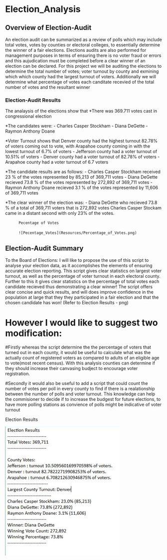 # Election_Analysis

## Overview of Election-Audit

An election audit can be summarized as a review of polls which may include total votes, votes by counties or electoral colleges, to essentially determine the winner of a fair elections. Elections audits are also performed for management purposes in terms of ensuring there is no voter fraud or errors and this aujudication must be completed before a clear winner of an election can be declared. For this project we will be auditing the elections to determine the total number of votes; voter turnout by county and exmining which which county had the largest turnout of voters. Additionally we will determine what percentage of votes each canditate recevied of the total number of votes and the resultant winner 

### Election-Audit Results
The analaysis of the elections show that
  *There was 369.711 votes cast in congressional election
  
  *The candidates were:
    - Charles Casper Stockham
    - Diana DeGette
    - Raymon Anthony Doane
    
  *Voter Turnout shows that Denver county had the highest turnout 82.78% of voters coming out to vote, with Arapahoe county coming in with the lowest turnout of 6.7% of voters
    - Jefferson county had a voter turnout of 10.51% of voters
    - Denver county had a voter turnout of 82.78% of voters
    - Arapahoe county had a voter turnout of 6.7 voters
   
    
    
  *The candidate results are as follows:
    - Charles Casper Stockham received 23 % of the votes represented by 85,213 of 369,711 votes
    - Diana DeGette recieved 73.8 % of the votes represented by 272,892 of 369,711 votes
    - Raymon Anthony Doane recieved 3.1 % of the votes represented by 11,606 of 369,711 votes
    
  *The clear winner of the election was:
    - Diana DeGette who recieved 73.8 % of a total of 369,711 voters that is 272,892 votes
   Charles Casper Stockam came in a distant second with only 23% of the votes.
          
          Pecentage of Votes
          
          ![Pecentage_Votes](Resources/Percentage_of_Votes.png)

## Election-Audit Summary

To the Board of Elections: I will like to propose the use of this script to analyse your election data, as it accomplishes the elements of ensuring accurate election reporting. This script gives clear statistics on largest voter turnout, as well as the percentage of voter turnout in each electoral county.  Further to this it gives clear statistics on the percentage of total votes each candidate recieved thus demonstrating a clear winner! The script offers clear concise and quick results, and will does improve confidence in the population at large that they they participated in a fair election and that the chosen candidate has won! (Refer to Election Results - png)

# However I would like to suggest two modification:

  #Firstly whereas the script determine the the percentage of voters that turned out in each county, it would be useful to calculate what was the actually count of registered   voters as compared to adults of an eligible age to vote(most recent census). With this analysis counties can determine if they should increase their canvasing budject to encourage voter registration.   
  
  #Secondly it would also be useful to add a script that could count the number of votes per poll in every county to find if there is a realationship between the number of polls and voter turnout. This knowledge can help the commisioner to decide if to increase the budgest for future elections, to have more polling stations as convience of polls might be indicative of voter turnout
  
  Election Results
  
  ![Election_Results](Resources/Election_Results.png)
